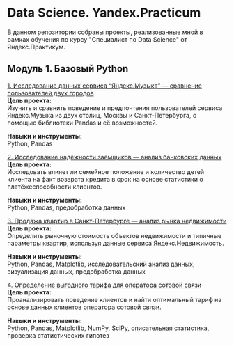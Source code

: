 # Data Science. Yandex.Practicum
В данном репозитории собраны проекты, реализованные мной в рамках обучения по курсу "Специалист по Data Science"  от Яндекс.Практикум.
## Модуль 1. Базовый Python 
[1. Исследование данных сервиса “Яндекс.Музыка” — сравнение пользователей двух городов](https://github.com/BlankC3/Portfolio/tree/main/1.%20%D0%98%D1%81%D1%81%D0%BB%D0%B5%D0%B4%D0%BE%D0%B2%D0%B0%D0%BD%D0%B8%D0%B5%20%D0%B4%D0%B0%D0%BD%D0%BD%D1%8B%D1%85%20%D1%81%D0%B5%D1%80%D0%B2%D0%B8%D1%81%D0%B0%20%E2%80%9C%D0%AF%D0%BD%D0%B4%D0%B5%D0%BA%D1%81.%D0%9C%D1%83%D0%B7%D1%8B%D0%BA%D0%B0%E2%80%9D%20%E2%80%94%20%D1%81%D1%80%D0%B0%D0%B2%D0%BD%D0%B5%D0%BD%D0%B8%D0%B5%20%D0%BF%D0%BE%D0%BB%D1%8C%D0%B7%D0%BE%D0%B2%D0%B0%D1%82%D0%B5%D0%BB%D0%B5%D0%B9%20%D0%B4%D0%B2%D1%83%D1%85%20%D0%B3%D0%BE%D1%80%D0%BE%D0%B4%D0%BE%D0%B2)\
**Цель проекта:**\
Изучить и сравнить поведение и предпочтения пользователей сервиса Яндекс.Музыка из двух столиц, Москвы и Санкт-Петербурга, c помощью библиотеки Pandas и её возможностей.

**Навыки и инструменты:**\
Python, Pandas

[2. Исследование надёжности заёмщиков — анализ банковских данных](https://github.com/BlankC3/Portfolio/tree/ab74438fb4c2e8f0081d125e38eab9bcdd3f6226/2.%20%D0%98%D1%81%D1%81%D0%BB%D0%B5%D0%B4%D0%BE%D0%B2%D0%B0%D0%BD%D0%B8%D0%B5%20%D0%BD%D0%B0%D0%B4%D1%91%D0%B6%D0%BD%D0%BE%D1%81%D1%82%D0%B8%20%D0%B7%D0%B0%D1%91%D0%BC%D1%89%D0%B8%D0%BA%D0%BE%D0%B2%20%E2%80%94%20%D0%B0%D0%BD%D0%B0%D0%BB%D0%B8%D0%B7%20%D0%B1%D0%B0%D0%BD%D0%BA%D0%BE%D0%B2%D1%81%D0%BA%D0%B8%D1%85%20%D0%B4%D0%B0%D0%BD%D0%BD%D1%8B%D1%85)\
**Цель проекта:**\
Исследовать влияет ли семейное положение и количество детей клиента на факт возврата кредита в срок на основе статистики о платёжеспособности клиентов.

**Навыки и инструменты:**\
Python, Pandas, предобработка данных

[3. Продажа квартир в Санкт-Петербурге — анализ рынка недвижимости](https://github.com/BlankC3/Portfolio/tree/ab74438fb4c2e8f0081d125e38eab9bcdd3f6226/3.%20%D0%9F%D1%80%D0%BE%D0%B4%D0%B0%D0%B6%D0%B0%20%D0%BA%D0%B2%D0%B0%D1%80%D1%82%D0%B8%D1%80%20%D0%B2%20%D0%A1%D0%B0%D0%BD%D0%BA%D1%82-%D0%9F%D0%B5%D1%82%D0%B5%D1%80%D0%B1%D1%83%D1%80%D0%B3%D0%B5%20%E2%80%94%20%D0%B0%D0%BD%D0%B0%D0%BB%D0%B8%D0%B7%20%D1%80%D1%8B%D0%BD%D0%BA%D0%B0%20%D0%BD%D0%B5%D0%B4%D0%B2%D0%B8%D0%B6%D0%B8%D0%BC%D0%BE%D1%81%D1%82%D0%B8)\
**Цель проекта:**\
Определить рыночную стоимость объектов недвижимости и типичные параметры квартир, используя данные сервиса Яндекс.Недвижимость.

**Навыки и инструменты:**\
Python, Pandas, Matplotlib, исследовательский анализ данных, визуализация данных, предобработка данных

[4. Определение выгодного тарифа для оператора сотовой связи](https://test)\
**Цель проекта:**\
Проанализировать поведение клиентов и найти оптимальный тариф на основе данных клиентов оператора сотовой связи.

**Навыки и инструменты:**\
Python, Pandas, Matplotlib, NumPy, SciPy, описательная статистика, проверка статистических гипотез
